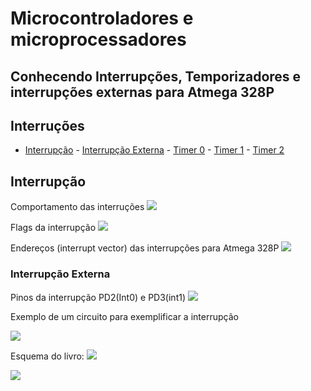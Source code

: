 # Microcontroladores e microprocessadores 

 
## Conhecendo Interrupções, Temporizadores e interrupções externas para Atmega 328P

## Interruções
- [Interrupção](#Interrupção)
        - [Interrupção Externa](#Interrupção-Externa)
        - [Timer 0](#Interrupção-Externa)
        - [Timer 1](#Interrupção-Externa)
        - [Timer 2](#Interrupção-Externa)



## Interrupção

Comportamento das interruções
<img src=https://github.com/mchavesferreira/mice/blob/main/interrupcao/imagens/comportamento_interrupcao.png>

Flags da interrupção
<img src=https://github.com/mchavesferreira/mice/blob/main/interrupcao/imagens/quadro_interrupcoes.png>

Endereços (interrupt vector) das interrupções para Atmega 328P
<img src=https://github.com/mchavesferreira/mice/blob/main/interrupcao/imagens/enderecoes_interrupcao.png>



### Interrupção Externa

Pinos da interrupção PD2(Int0) e PD3(int1)
<img src=https://github.com/mchavesferreira/mice/blob/main/interrupcao/imagens/pinos_interrupcao_int01.png.png>

Exemplo de um circuito para exemplificar a interrupção

<img src=https://github.com/mchavesferreira/mice/blob/main/interrupcao/imagens/enderecoes_interrupcao.png>

Esquema do livro:
<img src=https://github.com/mchavesferreira/mice/blob/main/interrupcao/imagens/int0_livro.png>

<a href=https://wokwi.com/projects/346138374477709906><img src=https://github.com/mchavesferreira/mice/blob/main/interrupcao/imagens/esquemasimula.png></a>


